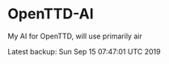 # OpenTTD-AI
My AI for OpenTTD, will use primarily air

Latest backup: Sun Sep 15 07:47:01 UTC 2019
